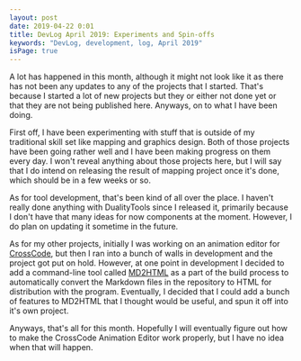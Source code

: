 ```yaml
---
layout: post
date: 2019-04-22 0:01
title: DevLog April 2019: Experiments and Spin-offs
keywords: "DevLog, development, log, April 2019"
isPage: true
---
```


A lot has happened in this month, although it might not look like it as there has not been any updates to any of the projects that I started. That's because I started a lot of new projects but they or either not done yet or that they are not being published here. Anyways, on to what I have been doing.

First off, I have been experimenting with stuff that is outside of my traditional skill set like mapping and graphics design. Both of those projects have been going rather well and I have been making progress on them every day. I won't reveal anything about those projects here, but I will say that I do intend on releasing the result of mapping project once it's done, which should be in a few weeks or so.

As for tool development, that's been kind of all over the place. I haven't really done anything with DualityTools since I released it, primarily because I don't have that many ideas for now components at the moment. However, I do plan on updating it sometime in the future. 

As for my other projects, initially I was working on an animation editor for [CrossCode](https://cross-code.com), but then I ran into a bunch of walls in development and the project got put on hold. However, at one point in development I decided to add a command-line tool called [MD2HTML](https://github.com/AlanBarber/MD2HTML) as a part of the build process to automatically convert the Markdown files in the repository to HTML for distribution with the program. Eventually, I decided that I could add a bunch of features to MD2HTML that I thought would be useful, and spun it off into it's own project.

Anyways, that's all for this month. Hopefully I will eventually figure out how to make the CrossCode Animation Editor work properly, but I have no idea when that will happen.